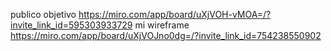  publico objetivo https://miro.com/app/board/uXjVOH-vMOA=/?invite_link_id=595303933729
  mi wireframe https://miro.com/app/board/uXjVOJno0dg=/?invite_link_id=754238550902
